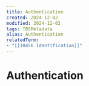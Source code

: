 ```yaml
---
title: Authentication
created: 2024-12-02
modified: 2024-12-02
tags: TBSMetadata
alias: Authentication
relatedTerm:
- "[[10456 Identification]]"
---
```

# Authentication
